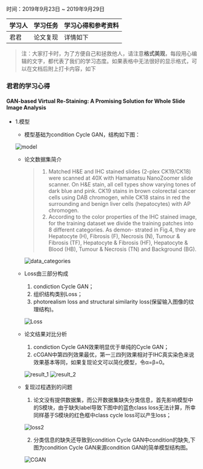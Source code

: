 时间：2019年9月23日 ~ 2019年9月29日

学习人|学习任务|学习心得和参考资料
------ | ------ | ------ 
君君 | 论文复现 | 详情如下
> 注：大家打卡时，为了方便自己和拯救他人，请注意**格式美观**，每段用心编辑的文字，都代表了我们的学习态度。如果表格中无法很好的显示格式，可以在文档后附上打卡内容，如下

### 君君的学习心得
#### GAN-based Virtual Re-Staining: A Promising Solution for Whole Slide Image Analysis

* 1.模型
	* 模型基础为condition Cycle GAN，结构如下图：

	![model](https://img-blog.csdnimg.cn/20190923194906264.png?x-oss-process=image/watermark,type_ZmFuZ3poZW5naGVpdGk,shadow_10,text_aHR0cHM6Ly9ibG9nLmNzZG4ubmV0L3dlaXhpbl80MzE5NDU1NQ==,size_16,color_FFFFFF,t_70)

	* 论文数据集简介
		
		> 1. Matched H&E and IHC stained slides (2-plex
	CK19/CK18) were scanned at 40X with Hamamatsu NanoZoomer slide scanner.
	On H&E stain, all cell types show varying tones of dark blue and pink. CK19
	stains in brown colorectal cancer cells using DAB chromogen, while CK18 stains
	in red the surrounding and benign liver cells (hepatocytes) with AP chromogen.  
		> 2. According to the color properties of the IHC stained image, for the training
	dataset we divide the training patches into 8 different categories. As demon-
	strated in Fig.4, they are Hepatocyte (H), Fibrosis (F), Necrosis (N), Tumour &
	Fibrosis (TF), Hepatocyte & Fibrosis (HF), Hepatocyte & Blood (HB), Tumour
	& Necrosis (TN) and Background (BG).

		![data_categories](https://img-blog.csdnimg.cn/20190923195053646.png?x-oss-process=image/watermark,type_ZmFuZ3poZW5naGVpdGk,shadow_10,text_aHR0cHM6Ly9ibG9nLmNzZG4ubmV0L3dlaXhpbl80MzE5NDU1NQ==,size_16,color_FFFFFF,t_70)

	* Loss由三部分构成  
		1. condiction Cycle GAN；
		2. 组织结构类别Loss；
		3. photorealism loss and structural similarity loss(保留输入图像的纹理结构)。

		![Loss](https://img-blog.csdnimg.cn/20190923195205532.png)

	* 论文结果对比分析
		1. condiction Cycle GAN效果明显优于单纯的Cycle GAN；
		2. cCGAN中第四列效果最优，第一三四列效果相对于IHC真实染色来说效果基本等同，如果复现论文可以简化模型，令α=β=0。

		![result_1](https://img-blog.csdnimg.cn/20190923195449858.png?x-oss-process=image/watermark,type_ZmFuZ3poZW5naGVpdGk,shadow_10,text_aHR0cHM6Ly9ibG9nLmNzZG4ubmV0L3dlaXhpbl80MzE5NDU1NQ==,size_16,color_FFFFFF,t_70)
		![result_2](https://img-blog.csdnimg.cn/20190923195503299.png?x-oss-process=image/watermark,type_ZmFuZ3poZW5naGVpdGk,shadow_10,text_aHR0cHM6Ly9ibG9nLmNzZG4ubmV0L3dlaXhpbl80MzE5NDU1NQ==,size_16,color_FFFFFF,t_70)

	* 复现过程遇到的问题
		1. 论文没有提供数据集，而公开数据集缺失分类信息，首先影响模型中的S模块，由于缺失label导致下图中的蓝色class loss无法计算，所幸同样基于S模块的红色框中class cycle loss可以产生loss；

		![loss2](https://img-blog.csdnimg.cn/20190923195611785.png)

		2. 分类信息的缺失还导致到condition Cycle GAN中condition的缺失,下图为condition Cycle GAN来源condition GAN的简单模型结构图。

		![CGAN](https://img-blog.csdnimg.cn/20190923195737849.png?x-oss-process=image/watermark,type_ZmFuZ3poZW5naGVpdGk,shadow_10,text_aHR0cHM6Ly9ibG9nLmNzZG4ubmV0L3dlaXhpbl80MzE5NDU1NQ==,size_16,color_FFFFFF,t_70)



		
